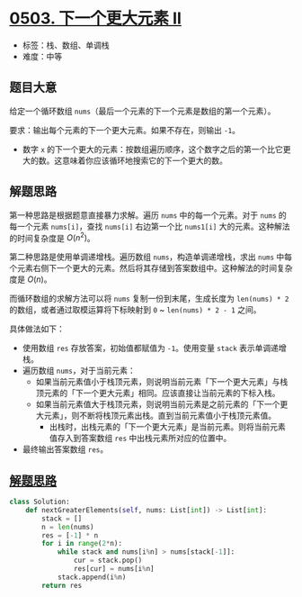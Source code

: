 # [0503. 下一个更大元素 II](https://leetcode.cn/problems/next-greater-element-ii/)

- 标签：栈、数组、单调栈
- 难度：中等

## 题目大意

给定一个循环数组 `nums`（最后一个元素的下一个元素是数组的第一个元素）。

要求：输出每个元素的下一个更大元素。如果不存在，则输出 `-1`。

- 数字 `x` 的下一个更大的元素：按数组遍历顺序，这个数字之后的第一个比它更大的数。这意味着你应该循环地搜索它的下一个更大的数。

## 解题思路

第一种思路是根据题意直接暴力求解。遍历 `nums` 中的每一个元素。对于 `nums` 的每一个元素 `nums[i]`，查找 `nums[i]` 右边第一个比 `nums1[i]` 大的元素。这种解法的时间复杂度是 $O(n^2)$。

第二种思路是使用单调递增栈。遍历数组 `nums`，构造单调递增栈，求出 `nums` 中每个元素右侧下一个更大的元素。然后将其存储到答案数组中。这种解法的时间复杂度是 $O(n)$。

而循环数组的求解方法可以将 `nums` 复制一份到末尾，生成长度为 `len(nums) * 2` 的数组，或者通过取模运算将下标映射到 `0` ~ `len(nums) * 2 - 1` 之间。

具体做法如下：

- 使用数组 `res` 存放答案，初始值都赋值为 `-1`。使用变量 `stack` 表示单调递增栈。
- 遍历数组 `nums`，对于当前元素：
  - 如果当前元素值小于栈顶元素，则说明当前元素「下一个更大元素」与栈顶元素的「下一个更大元素」相同。应该直接让当前元素的下标入栈。
  - 如果当前元素值大于栈顶元素，则说明当前元素是之前元素的「下一个更大元素」，则不断将栈顶元素出栈。直到当前元素值小于栈顶元素值。
    - 出栈时，出栈元素的「下一个更大元素」是当前元素。则将当前元素值存入到答案数组 `res` 中出栈元素所对应的位置中。
- 最终输出答案数组 `res`。



## [解题思路](https://leetcode.cn/problems/next-greater-element-ii/solutions/638017/dong-hua-jiang-jie-dan-diao-zhan-by-fuxu-4z2g/?q=python&orderBy=most_relevant)

```Python
class Solution:
    def nextGreaterElements(self, nums: List[int]) -> List[int]:
        stack = []
        n = len(nums)
        res = [-1] * n
        for i in range(2*n):
            while stack and nums[i%n] > nums[stack[-1]]:
                cur = stack.pop()
                res[cur] = nums[i%n]
            stack.append(i%n)
        return res
```

